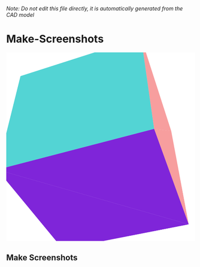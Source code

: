 ###### Note: Do not edit this file directly, it is automatically generated from the CAD model

# Make-Screenshots

![](/project.svg)

## Make Screenshots


